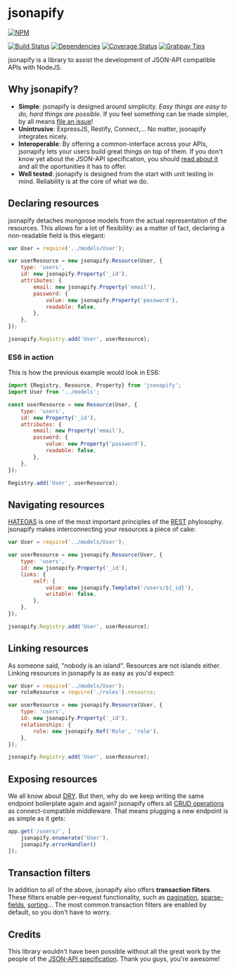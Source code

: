 # jsonapify

[![NPM](https://nodei.co/npm/jsonapify.png?downloads=true)](https://nodei.co/npm/jsonapify/)

[![Build Status](https://travis-ci.org/alex94puchades/jsonapify.svg?branch=master)](https://travis-ci.org/alex94puchades/jsonapify)
[![Dependencies](https://david-dm.org/alex94puchades/jsonapify.svg)](https://david-dm.org/alex94puchades/jsonapify)
[![Coverage Status](https://coveralls.io/repos/alex94puchades/jsonapify/badge.svg?branch=master&service=github)](https://coveralls.io/github/alex94puchades/jsonapify?branch=master)
[![Gratipay Tips](https://img.shields.io/gratipay/AlexPuchades.svg)](https://gratipay.com/~AlexPuchades/)

jsonapify is a library to assist the development of JSON-API compatible APIs with NodeJS.

## Why jsonapify?

- __Simple__: jsonapify is designed around simplicity. *Easy things are easy to do, hard things are possible*. If you feel something can be made simpler, by all means [file an issue](https://github.com/alex94puchades/jsonapify/issues)!
- __Unintrusive__: ExpressJS, Restify, Connect,... No matter, jsonapify integrates nicely.
- __Interoperable__: By offering a common-interface across your APIs, jsonapify lets your users build great things on top of them. If you don't know yet about the JSON-API specification, you should [read about it](http://jsonapi.org/) and all the oportunities it has to offer.
- __Well tested__: jsonapify is designed from the start with unit testing in mind. Reliability is at the core of what we do.

## Declaring resources

jsonapify detaches mongoose models from the actual representation of the resources. This allows for a lot of flexibility: as a matter of fact, declaring a non-readable field is this elegant:

```js
var User = require('../models/User');

var userResource = new jsonapify.Resource(User, {
	type: 'users',
	id: new jsonapify.Property('_id'),
	attributes: {
		email: new jsonapify.Property('email'),
		password: {
			value: new jsonapify.Property('password'),
			readable: false,
		},
	},
});

jsonapify.Registry.add('User', userResource);
```

### ES6 in action

This is how the previous example would look in ES6:

```js
import {Registry, Resource, Property} from 'jsonapify';
import User from '../models';

const userResource = new Resource(User, {
	type: 'users',
	id: new Property('_id'),
	attributes: {
		email: new Property('email'),
		password: {
			value: new Property('password'),
			readable: false,
		},
	},
});

Registry.add('User', userResource);
```

## Navigating resources

[HATEOAS](https://en.wikipedia.org/wiki/HATEOAS) is one of the most important principles of the [REST](https://www.ics.uci.edu/~fielding/pubs/dissertation/rest_arch_style.htm) phylosophy. jsonapify makes interconnecting your resources a piece of cake:

```js
var User = require('../models/User');

var userResource = new jsonapify.Resource(User, {
	type: 'users',
	id: new jsonapify.Property('_id'),
	links: {
		self: {
			value: new jsonapify.Template('/users/${_id}'),
			writable: false,
		},
	},
});

jsonapify.Registry.add('User', userResource);
```

## Linking resources

As someone said, "nobody is an island". Resources are not islands either. Linking resources in jsonapify is as easy as you'd expect:

```js
var User = require('../models/User');
var roleResource = require('./roles').resource;

var userResource = new jsonapify.Resource(User, {
	type: 'users',
	id: new jsonapify.Property('_id'),
	relationships: {
		role: new jsonapify.Ref('Role', 'role'),
	},
});

jsonapify.Registry.add('User', userResource);
```

## Exposing resources

We all know about [DRY](https://en.wikipedia.org/wiki/Don%27t_repeat_yourself). But then, why do we keep writing the same endpoint boilerplate again and again? jsonapify offers all [CRUD operations](https://en.wikipedia.org/wiki/Create,_read,_update_and_delete) as connect-compatible middleware. That means plugging a new endpoint is as simple as it gets:

```js
app.get('/users/', [
	jsonapify.enumerate('User'),
	jsonapify.errorHandler()
]);
```

## Transaction filters

In addition to all of the above, jsonapify also offers **transaction filters**. These filters enable per-request functionality, such as [pagination](http://jsonapi.org/format/#fetching-pagination), [sparse-fields](http://jsonapi.org/format/#fetching-sparse-fieldsets), [sorting](http://jsonapi.org/format/#fetching-sorting)... The most common transaction filters are enabled by default, so you don't have to worry.

## Credits

This library wouldn't have been possible without all the great work by the people of the [JSON-API specification](http://jsonapi.org/). Thank you guys, you're awesome!
